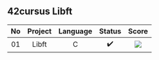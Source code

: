 ## 42cursus Libft
| No | Project | Language | Status | Score |
|:---:|:---:|:---:|:---:|:---:|
| 01 | Libft | C | ✔️ | ![](https://badge42.herokuapp.com/api/project/hykang/Libft) |
